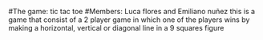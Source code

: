#The game: tic tac toe 
#Members: Luca flores and Emiliano nuñez 
this is a game that consist of a 2 player game in which one of the players wins by making a horizontal, vertical or diagonal line in a 9 squares figure 
